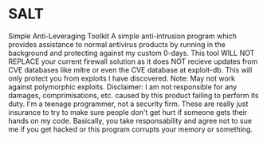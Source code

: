 # SALT
Simple Anti-Leveraging Toolkit
A simple anti-intrusion program which provides assistance to normal antivirus products by running in the background and protecting against my custom 0-days. 
This tool WILL NOT REPLACE your current firewall solution as it does NOT recieve updates from CVE databases like mitre or even the CVE database at exploit-db. This will only protect you from exploits I have discovered.
Note: May not work against polymorphic exploits.
Disclaimer: I am not responsible for any damages, comprimisations, etc. caused by this product failing to perform its duty. I'm a teenage programmer, not a security firm. These are really just insurance to try to make sure people don't get hurt if someone gets their hands on my code. Basically, you take responsability and agree not to sue me if you get hacked or this program corrupts your memory or something.
